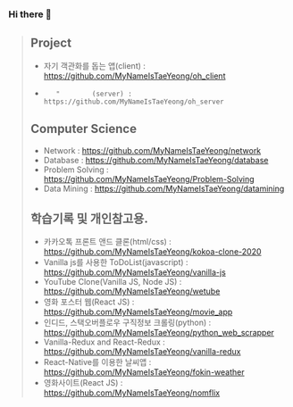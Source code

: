 ### Hi there 👋

<!--
**MyNameIsTaeYeong/MyNameIsTaeYeong** is a ✨ _special_ ✨ repository because its `README.md` (this file) appears on your GitHub profile.

Here are some ideas to get you started:

- 🔭 I’m currently working on ...
- 🌱 I’m currently learning ...
- 👯 I’m looking to collaborate on ...
- 🤔 I’m looking for help with ...
- 💬 Ask me about ...
- 📫 How to reach me: ...
- 😄 Pronouns: ...
- ⚡ Fun fact: ...
-->
> ## Project
>
> - 자기 객관화를 돕는 앱(client) : https://github.com/MyNameIsTaeYeong/oh_client
> -        "        (server) : https://github.com/MyNameIsTaeYeong/oh_server
> 
> ## Computer Science
>
> - Network : https://github.com/MyNameIsTaeYeong/network
> - Database : https://github.com/MyNameIsTaeYeong/database
> - Problem Solving : https://github.com/MyNameIsTaeYeong/Problem-Solving
> - Data Mining : https://github.com/MyNameIsTaeYeong/datamining
>
> ## 학습기록 및 개인참고용.
>
> - 카카오톡 프론트 앤드 클론(html/css) : https://github.com/MyNameIsTaeYeong/kokoa-clone-2020
> - Vanilla js를 사용한 ToDoList(javascript) : https://github.com/MyNameIsTaeYeong/vanilla-js
> - YouTube Clone(Vanilla JS, Node JS) : https://github.com/MyNameIsTaeYeong/wetube
> - 영화 포스터 웹(React JS) : https://github.com/MyNameIsTaeYeong/movie_app
> - 인디드, 스택오버플로우 구직정보 크롤링(python) : https://github.com/MyNameIsTaeYeong/python_web_scrapper
> - Vanilla-Redux and React-Redux : https://github.com/MyNameIsTaeYeong/vanilla-redux
> - React-Native를 이용한 날씨앱 : https://github.com/MyNameIsTaeYeong/fokin-weather
> - 영화사이트(React JS) : https://github.com/MyNameIsTaeYeong/nomflix
